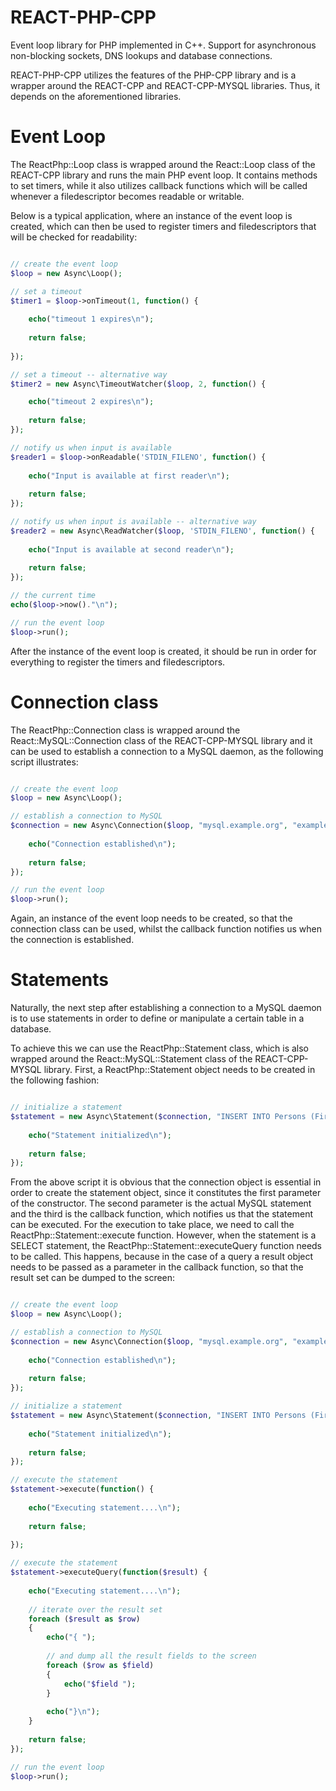 REACT-PHP-CPP
=============

Event loop library for PHP implemented in C++. Support for asynchronous non-blocking sockets, DNS lookups and database connections.

REACT-PHP-CPP utilizes the features of the PHP-CPP library and is a wrapper around the REACT-CPP and REACT-CPP-MYSQL libraries. Thus, it depends on the aforementioned libraries.


Event Loop
==========

The ReactPhp::Loop class is wrapped around the React::Loop class of the REACT-CPP library and runs the main PHP event loop. It contains methods to set timers, while it also utilizes callback functions which will be called whenever a filedescriptor becomes readable or writable.

Below is a typical application, where an instance of the event loop is created, which can then be used to register timers and filedescriptors that will be checked for readability:

```php

// create the event loop
$loop = new Async\Loop();

// set a timeout
$timer1 = $loop->onTimeout(1, function() {
	
	echo("timeout 1 expires\n");
	
	return false;
	
});

// set a timeout -- alternative way
$timer2 = new Async\TimeoutWatcher($loop, 2, function() {

	echo("timeout 2 expires\n");
	
	return false;
});

// notify us when input is available
$reader1 = $loop->onReadable('STDIN_FILENO', function() {
	
	echo("Input is available at first reader\n");
	
	return false;
});

// notify us when input is available -- alternative way
$reader2 = new Async\ReadWatcher($loop, 'STDIN_FILENO', function() {
	
	echo("Input is available at second reader\n");
	
	return false;
});

// the current time
echo($loop->now()."\n");

// run the event loop
$loop->run();

```

After the instance of the event loop is created, it should be run in order for everything to register the timers and filedescriptors.


Connection class
================

The ReactPhp::Connection class is wrapped around the React::MySQL::Connection class of the REACT-CPP-MYSQL library and it can be used to establish a connection to a MySQL daemon, as the following script illustrates: 

```php

// create the event loop
$loop = new Async\Loop();

// establish a connection to MySQL
$connection = new Async\Connection($loop, "mysql.example.org", "example user", "example password", "example database", function() {
	
	echo("Connection established\n");
	
	return false;
});

// run the event loop
$loop->run();

```

Again, an instance of the event loop needs to be created, so that the connection class can be used, whilst the callback function notifies us when the connection is established.


Statements
==========

Naturally, the next step after establishing a connection to a MySQL daemon is to use statements in order to define or manipulate a certain table in a database. 

To achieve this we can use the ReactPhp::Statement class, which is also wrapped around the React::MySQL::Statement class of the REACT-CPP-MYSQL library. First, a ReactPhp::Statement object needs to be created in the following fashion:

```php

// initialize a statement
$statement = new Async\Statement($connection, "INSERT INTO Persons (FirstName, LastName, Age) VALUES ('A', 'B', 10), ('C', 'D', 20), ('E', 'F', 30)", function() {
	
	echo("Statement initialized\n");
	
	return false;
});

```

From the above script it is obvious that the connection object is essential in order to create the statement object, since it constitutes the first parameter of the constructor. The second parameter is the actual MySQL statement and the third is the callback function, which notifies us that the statement can be executed.
For the execution to take place, we need to call the ReactPhp::Statement::execute function. However, when the statement is a SELECT statement, the ReactPhp::Statement::executeQuery function needs to be called. This happens, because in the case of a query a result object needs to be passed as a parameter in the callback function, so that the result set can be dumped to the screen:

```php

// create the event loop
$loop = new Async\Loop();

// establish a connection to MySQL
$connection = new Async\Connection($loop, "mysql.example.org", "example user", "example password", "example database", function() {
	
	echo("Connection established\n");
	
	return false;
});

// initialize a statement
$statement = new Async\Statement($connection, "INSERT INTO Persons (FirstName, LastName, Age) VALUES ('A', 'B', 10), ('C', 'D', 20), ('E', 'F', 30)", function() {
	
	echo("Statement initialized\n");
	
	return false;
});

// execute the statement
$statement->execute(function() {
	
	echo("Executing statement....\n");
	
	return false;
	
});

// execute the statement
$statement->executeQuery(function($result) {
	
	echo("Executing statement....\n");
	
	// iterate over the result set
	foreach ($result as $row)
	{
		echo("{ ");
		
		// and dump all the result fields to the screen
		foreach ($row as $field)
		{
			echo("$field ");
		}
		
		echo("}\n");
	}
	
	return false;	
});  

// run the event loop
$loop->run();

```

